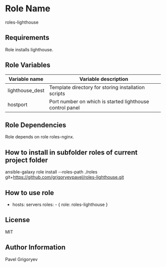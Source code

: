 Role Name
=========

roles-lighthouse

Requirements
------------

Role installs lighthouse. 

Role Variables
--------------

| Variable name | Variable description |
|---------------|----------------------|
| lighthouse_dest | Template directory for storing installation scripts |
| hostport        | Port number on which is started lighthouse control panel|
 

Role Dependencies
--------------

Role depends on role roles-nginx.
 
How to install in subfolder **roles** of current project folder
---------------

ansible-galaxy role install --roles-path ./roles git+https://github.com/grigoryevpavel/roles-lighthouse.git

How to use role
----------------

  - hosts: servers
    roles:
        - { role: roles-lighthouse }

License
-------

MIT

Author Information
------------------

Pavel Grigoryev


